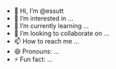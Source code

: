 - 👋 Hi, I’m @essutt
- 👀 I’m interested in ...
- 🌱 I’m currently learning ...
- 💞️ I’m looking to collaborate on ...
- 📫 How to reach me ...
- 😄 Pronouns: ...
- ⚡ Fun fact: ...

<!---
essutt/essutt is a ✨ special ✨ repository because its `README.md` (this file) appears on your GitHub profile.
You can click the Preview link to take a look at your changes.
--->
